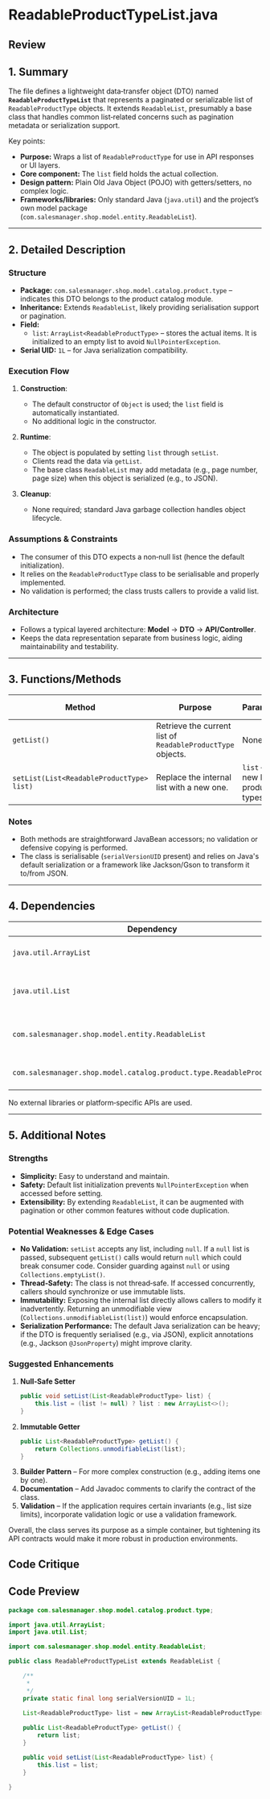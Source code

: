 # ReadableProductTypeList.java

## Review

## 1. Summary  
The file defines a lightweight data‑transfer object (DTO) named **`ReadableProductTypeList`** that represents a paginated or serializable list of `ReadableProductType` objects. It extends `ReadableList`, presumably a base class that handles common list‑related concerns such as pagination metadata or serialization support.  

Key points:  
- **Purpose:** Wraps a list of `ReadableProductType` for use in API responses or UI layers.  
- **Core component:** The `list` field holds the actual collection.  
- **Design pattern:** Plain Old Java Object (POJO) with getters/setters, no complex logic.  
- **Frameworks/libraries:** Only standard Java (`java.util`) and the project’s own model package (`com.salesmanager.shop.model.entity.ReadableList`).

---

## 2. Detailed Description  
### Structure  
- **Package:** `com.salesmanager.shop.model.catalog.product.type` – indicates this DTO belongs to the product catalog module.  
- **Inheritance:** Extends `ReadableList`, likely providing serialisation support or pagination.  
- **Field:**  
  - `list`: `ArrayList<ReadableProductType>` – stores the actual items. It is initialized to an empty list to avoid `NullPointerException`.  
- **Serial UID:** `1L` – for Java serialization compatibility.  

### Execution Flow  
1. **Construction**:  
   - The default constructor of `Object` is used; the `list` field is automatically instantiated.  
   - No additional logic in the constructor.  

2. **Runtime**:  
   - The object is populated by setting `list` through `setList`.  
   - Clients read the data via `getList`.  
   - The base class `ReadableList` may add metadata (e.g., page number, page size) when this object is serialized (e.g., to JSON).  

3. **Cleanup**:  
   - None required; standard Java garbage collection handles object lifecycle.  

### Assumptions & Constraints  
- The consumer of this DTO expects a non‑null list (hence the default initialization).  
- It relies on the `ReadableProductType` class to be serialisable and properly implemented.  
- No validation is performed; the class trusts callers to provide a valid list.  

### Architecture  
- Follows a typical layered architecture: **Model** → **DTO** → **API/Controller**.  
- Keeps the data representation separate from business logic, aiding maintainability and testability.

---

## 3. Functions/Methods  

| Method | Purpose | Parameters | Return Type | Side Effects |
|--------|---------|------------|-------------|--------------|
| `getList()` | Retrieve the current list of `ReadableProductType` objects. | None | `List<ReadableProductType>` | None |
| `setList(List<ReadableProductType> list)` | Replace the internal list with a new one. | `list` – the new list of product types. | `void` | Mutates the internal state. |

### Notes  
- Both methods are straightforward JavaBean accessors; no validation or defensive copying is performed.  
- The class is serialisable (`serialVersionUID` present) and relies on Java's default serialization or a framework like Jackson/Gson to transform it to/from JSON.  

---

## 4. Dependencies  

| Dependency | Type | Notes |
|------------|------|-------|
| `java.util.ArrayList` | Standard Java | Provides the concrete list implementation. |
| `java.util.List` | Standard Java | Interface used for the field and method signatures. |
| `com.salesmanager.shop.model.entity.ReadableList` | Project‑specific | Base class; likely contains pagination or other metadata. |
| `com.salesmanager.shop.model.catalog.product.type.ReadableProductType` | Project‑specific | The element type stored in the list. |

No external libraries or platform‑specific APIs are used.

---

## 5. Additional Notes  

### Strengths  
- **Simplicity:** Easy to understand and maintain.  
- **Safety:** Default list initialization prevents `NullPointerException` when accessed before setting.  
- **Extensibility:** By extending `ReadableList`, it can be augmented with pagination or other common features without code duplication.

### Potential Weaknesses & Edge Cases  
- **No Validation:** `setList` accepts any list, including `null`. If a `null` list is passed, subsequent `getList()` calls would return `null` which could break consumer code. Consider guarding against `null` or using `Collections.emptyList()`.  
- **Thread‑Safety:** The class is not thread‑safe. If accessed concurrently, callers should synchronize or use immutable lists.  
- **Immutability:** Exposing the internal list directly allows callers to modify it inadvertently. Returning an unmodifiable view (`Collections.unmodifiableList(list)`) would enforce encapsulation.  
- **Serialization Performance:** The default Java serialization can be heavy; if the DTO is frequently serialised (e.g., via JSON), explicit annotations (e.g., Jackson `@JsonProperty`) might improve clarity.

### Suggested Enhancements  
1. **Null‑Safe Setter**  
   ```java
   public void setList(List<ReadableProductType> list) {
       this.list = (list != null) ? list : new ArrayList<>();
   }
   ```
2. **Immutable Getter**  
   ```java
   public List<ReadableProductType> getList() {
       return Collections.unmodifiableList(list);
   }
   ```
3. **Builder Pattern** – For more complex construction (e.g., adding items one by one).  
4. **Documentation** – Add Javadoc comments to clarify the contract of the class.  
5. **Validation** – If the application requires certain invariants (e.g., list size limits), incorporate validation logic or use a validation framework.  

Overall, the class serves its purpose as a simple container, but tightening its API contracts would make it more robust in production environments.

## Code Critique



## Code Preview

```java
package com.salesmanager.shop.model.catalog.product.type;

import java.util.ArrayList;
import java.util.List;

import com.salesmanager.shop.model.entity.ReadableList;

public class ReadableProductTypeList extends ReadableList {

	/**
	 * 
	 */
	private static final long serialVersionUID = 1L;
	
	List<ReadableProductType> list = new ArrayList<ReadableProductType>();

	public List<ReadableProductType> getList() {
		return list;
	}

	public void setList(List<ReadableProductType> list) {
		this.list = list;
	}

}



```
